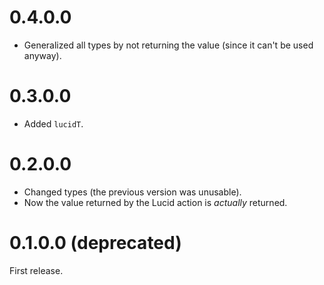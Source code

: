 # 0.4.0.0

* Generalized all types by not returning the value (since it can't be used anyway).

# 0.3.0.0

* Added `lucidT`.

# 0.2.0.0

* Changed types (the previous version was unusable).
* Now the value returned by the Lucid action is *actually* returned.

# 0.1.0.0 (deprecated)

First release.
